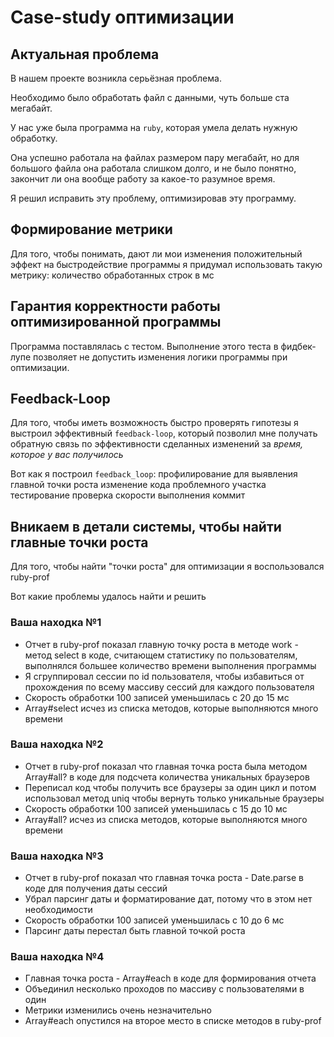 # Case-study оптимизации

## Актуальная проблема
В нашем проекте возникла серьёзная проблема.

Необходимо было обработать файл с данными, чуть больше ста мегабайт.

У нас уже была программа на `ruby`, которая умела делать нужную обработку.

Она успешно работала на файлах размером пару мегабайт, но для большого файла она работала слишком долго, и не было понятно, закончит ли она вообще работу за какое-то разумное время.

Я решил исправить эту проблему, оптимизировав эту программу.

## Формирование метрики
Для того, чтобы понимать, дают ли мои изменения положительный эффект на быстродействие программы я придумал использовать такую метрику: количество обработанных строк в мс

## Гарантия корректности работы оптимизированной программы
Программа поставлялась с тестом. Выполнение этого теста в фидбек-лупе позволяет не допустить изменения логики программы при оптимизации.

## Feedback-Loop
Для того, чтобы иметь возможность быстро проверять гипотезы я выстроил эффективный `feedback-loop`, который позволил мне получать обратную связь по эффективности сделанных изменений за *время, которое у вас получилось*

Вот как я построил `feedback_loop`: 
    профилирование для выявления главной точки роста
    изменение кода проблемного участка
    тестирование
    проверка скорости выполнения
    коммит

## Вникаем в детали системы, чтобы найти главные точки роста
Для того, чтобы найти "точки роста" для оптимизации я воспользовался ruby-prof

Вот какие проблемы удалось найти и решить

### Ваша находка №1
- Отчет в ruby-prof показал главную точку роста в методе work - метод select в коде, считающем статистику по пользователям, выполнялся большее количество времени выполнения программы
- Я сгруппировал сессии по id пользователя, чтобы избавиться от прохождения по всему массиву сессий для каждого пользователя 
- Скорость обработки 100 записей уменьшилась с 20 до 15 мс
- Array#select исчез из списка методов, которые выполняются много времени

### Ваша находка №2
- Отчет в ruby-prof показал что главная точка роста была методом Array#all? в коде для подсчета количества уникальных браузеров 
- Переписал код чтобы получить все браузеры за один цикл и потом использовал метод uniq чтобы вернуть только уникальные браузеры
- Скорость обработки 100 записей уменьшилась с 15 до 10 мс
- Array#all? исчез из списка методов, которые выполняются много времени

### Ваша находка №3
- Отчет в ruby-prof показал что главная точка роста - Date.parse в коде для получения даты сессий
- Убрал парсинг даты и форматирование дат, потому что в этом нет необходимости
- Скорость обработки 100 записей уменьшилась с 10 до 6 мс
- Парсинг даты перестал быть главной точкой роста

### Ваша находка №4
- Главная точка роста - Array#each в коде для формирования отчета
- Объединил несколько проходов по массиву с пользователями в один
- Метрики изменились очень незначительно
- Array#each опустился на второе место в списке методов в ruby-prof
 